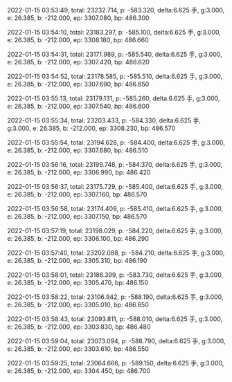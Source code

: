 2022-01-15 03:53:49, total: 23232.714, p: -583.320, delta:6.625 手, g:3.000, e: 26.385, b: -212.000, ep: 3307.080, bp: 486.300

2022-01-15 03:54:10, total: 23183.297, p: -585.100, delta:6.625 手, g:3.000, e: 26.385, b: -212.000, ep: 3308.180, bp: 486.660

2022-01-15 03:54:31, total: 23171.989, p: -585.540, delta:6.625 手, g:3.000, e: 26.385, b: -212.000, ep: 3307.420, bp: 486.620

2022-01-15 03:54:52, total: 23178.585, p: -585.510, delta:6.625 手, g:3.000, e: 26.385, b: -212.000, ep: 3307.690, bp: 486.650

2022-01-15 03:55:13, total: 23179.131, p: -585.260, delta:6.625 手, g:3.000, e: 26.385, b: -212.000, ep: 3307.540, bp: 486.600

2022-01-15 03:55:34, total: 23203.433, p: -584.330, delta:6.625 手, g:3.000, e: 26.385, b: -212.000, ep: 3308.230, bp: 486.570

2022-01-15 03:55:54, total: 23194.628, p: -584.400, delta:6.625 手, g:3.000, e: 26.385, b: -212.000, ep: 3307.680, bp: 486.510

2022-01-15 03:56:16, total: 23199.748, p: -584.370, delta:6.625 手, g:3.000, e: 26.385, b: -212.000, ep: 3306.990, bp: 486.420

2022-01-15 03:56:37, total: 23175.729, p: -585.400, delta:6.625 手, g:3.000, e: 26.385, b: -212.000, ep: 3307.160, bp: 486.570

2022-01-15 03:56:58, total: 23174.409, p: -585.410, delta:6.625 手, g:3.000, e: 26.385, b: -212.000, ep: 3307.150, bp: 486.570

2022-01-15 03:57:19, total: 23198.029, p: -584.220, delta:6.625 手, g:3.000, e: 26.385, b: -212.000, ep: 3306.100, bp: 486.290

2022-01-15 03:57:40, total: 23202.088, p: -584.210, delta:6.625 手, g:3.000, e: 26.385, b: -212.000, ep: 3305.310, bp: 486.190

2022-01-15 03:58:01, total: 23186.399, p: -583.730, delta:6.625 手, g:3.000, e: 26.385, b: -212.000, ep: 3305.470, bp: 486.150

2022-01-15 03:58:22, total: 23106.942, p: -588.190, delta:6.625 手, g:3.000, e: 26.385, b: -212.000, ep: 3305.010, bp: 486.650

2022-01-15 03:58:43, total: 23093.811, p: -588.010, delta:6.625 手, g:3.000, e: 26.385, b: -212.000, ep: 3303.830, bp: 486.480

2022-01-15 03:59:04, total: 23073.094, p: -588.790, delta:6.625 手, g:3.000, e: 26.385, b: -212.000, ep: 3303.610, bp: 486.550

2022-01-15 03:59:25, total: 23064.666, p: -589.150, delta:6.625 手, g:3.000, e: 26.385, b: -212.000, ep: 3304.450, bp: 486.700